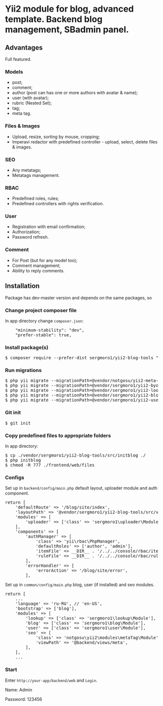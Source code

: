 <h1>Yii2 module for blog, advanced template. Backend blog management, SBadmin panel.</h1>

<h2>Advantages</h2>

Full featured.

<h3>Models</h3>
<ul>
  <li>post;</li>
  <li>comment;</li>
  <li>author (post can has one or more authors with avatar & name);</li>
  <li>user (with avatar);</li>
  <li>rubric (Nested Set);</li>
  <li>tag;</li>
  <li>meta tag.</li>
</ul>

<h3>Files & Images</h3>
<ul>
  <li>Upload, resize, sorting by mouse, cropping;</li>
  <li>Imperavi redactor with predefined controller - upload, select, delete files & images.</li>
</ul>

<h3>SEO</h3>
<ul>
  <li>Any metatags;</li>
  <li>Metatags management.</li>
</ul>

<h3>RBAC</h3>
<ul>
  <li>Predefined roles, rules;</li>
  <li>Predefined controllers with rights verification.</li>
</ul>

<h3>User</h3>
<ul>
  <li>Registration with email confirmation;</li>
  <li>Authorization;</li>
  <li>Password refresh.</li>
</ul>

<h3>Comment</h3>
<ul>
  <li>For Post (but for any model too);</li>
  <li>Comment management;</li>
  <li>Ability to reply comments.</li>
</ul>

<h2>Installation</h2>

Package has dev-master version and depends on the same packages, so

<h3>Change project composer file</h3>

In app directory change <code>composer.json</code>:

<pre>
    "minimum-stability": "dev",
    "prefer-stable": true,
</pre>

<h3>Install package(s)</h3>

<pre>
$ composer require --prefer-dist sergmoro1/yii2-blog-tools "dev-master"
</pre>

<h3>Run migrations</h3>

<pre>
$ php yii migrate --migrationPath=@vendor/notgosu/yii2-meta-tag-module/src/migrations
$ php yii migrate --migrationPath=@vendor/sergmoro1/yii2-byone-uploader/migrations
$ php yii migrate --migrationPath=@vendor/sergmoro1/yii2-lookup/src/migrations
$ php yii migrate --migrationPath=@vendor/sergmoro1/yii2-blog-tools/src/migrations
$ php yii migrate --migrationPath=@vendor/sergmoro1/yii2-user/src/migrations
</pre>

<h3>Git init</h3>

<pre>
$ git init
</pre>

<h3>Copy predefined files to appropriate folders</h3>

In app directory:

<pre>
$ cp ./vendor/sergmoro1/yii2-blog-tools/src/initblog ./
$ php initblog
$ chmod -R 777 ./frontend/web/files
</pre>

<h3>Configs</h3>

Set up in <code>backend/config/main.php</code> default layout, uploader module and auth component.

<pre>
return [
    'defaultRoute' => '/blog/site/index',
    'layoutPath' => '@vendor/sergmoro1/yii2-blog-tools/src/views/layouts',
    'modules' => [
        'uploader' => ['class' => 'sergmoro1\uploader\Module'],
    ],
    'components' => [
        'authManager' => [
            'class' => 'yii\rbac\PhpManager',
            'defaultRoles' => ['author', 'admin'],
            'itemFile' => __DIR__ . '/../../console/rbac/items.php',
            'ruleFile' => __DIR__ . '/../../console/rbac/rules.php',
        ],
        'errorHandler' => [
            'errorAction' => '/blog/site/error',
        ],
</pre>

Set up in <code>common/config/main.php</code> blog, user (if installed) and seo modules.
<pre>
return [
    ...
    'language' => 'ru-RU', // 'en-US',
    'bootstrap' => ['blog'],
    'modules' => [
        'lookup' => ['class' => 'sergmoro1\lookup\Module'],
        'blog' => ['class' => 'sergmoro1\blog\Module'],
        'user' => ['class' => 'sergmoro1\user\Module'],
        'seo' => [
            'class' => 'notgosu\yii2\modules\metaTag\Module',
            'viewPath' => '@backend/views/meta',
        ],
    ],
    ...
</pre>

<h3>Start</h3>

Enter <code>http://your-app/backend/web</code> and <code>Login</code>.

Name: Admin

Password: 123456
